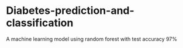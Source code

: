 # Diabetes-prediction-and-classification
A machine learning model using random forest with test accuracy 97% 
